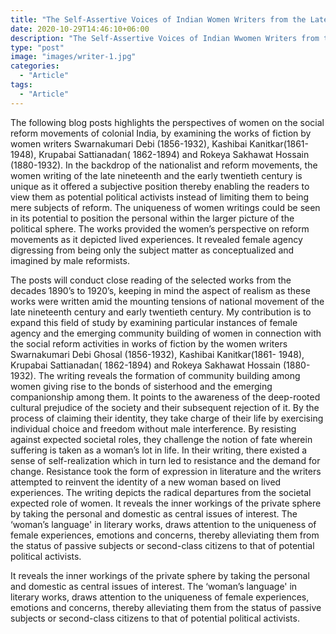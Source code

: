 ```yaml
---
title: "The Self-Assertive Voices of Indian Women Writers from the Late-Nineteenth to Early Twentieth Century"
date: 2020-10-29T14:46:10+06:00
description: "The Self-Assertive Voices of Indian Wwomen Writers from the Late-Nineteenth to Early Twentieth century"
type: "post"
image: "images/writer-1.jpg"
categories: 
  - "Article"
tags:
  - "Article"
---
```



The following blog posts highlights the perspectives of women on the social reform movements of colonial India, by examining the works of fiction by women writers Swarnakumari Debi (1856-1932), Kashibai Kanitkar(1861- 1948), Krupabai Sattianadan( 1862-1894) and Rokeya Sakhawat Hossain (1880-1932). In the backdrop of the nationalist and reform movements, the women writing of the late nineteenth and the early twentieth century is unique as it offered a subjective position thereby enabling the readers to view them as potential political activists instead of limiting them to being mere subjects of reform. The uniqueness of women writings could be seen in its potential to position the personal within the larger picture of the political sphere. The works provided the women’s perspective on reform movements as it depicted lived experiences. It revealed female agency digressing from being only the subject matter as conceptualized and imagined by male reformists. 

The posts will conduct close reading of the selected works from the decades 1890’s to 1920’s, keeping in mind the aspect of realism as these works were written amid the mounting tensions of national movement of the late nineteenth century and early twentieth century. My contribution is to expand this field of study by examining particular instances of female agency and the emerging community building of women in connection with the social reform activities in works of fiction by the women writers Swarnakumari Debi Ghosal (1856-1932), Kashibai Kanitkar(1861- 1948), Krupabai Sattianadan( 1862-1894) and Rokeya Sakhawat Hossain (1880-1932). The writing reveals the formation of community building among women giving rise to the bonds of sisterhood and the emerging companionship among them. It points to the awareness of the deep-rooted cultural prejudice of the society and their subsequent rejection of it. By the process of claiming their identity, they take charge of their life by exercising individual choice and freedom without male interference.  By resisting against expected societal roles, they challenge the notion of fate wherein suffering is taken as a woman’s lot in life. In their writing, there existed a sense of self-realization which in turn led to resistance and the demand for change. Resistance took the form of expression in literature and the writers attempted to reinvent the identity of a new woman based on lived experiences. The writing depicts the radical departures from the societal expected role of women. It reveals the inner workings of the private sphere by taking the personal and domestic as central issues of interest. The ‘woman’s language' in literary works, draws attention to the uniqueness of female experiences, emotions and concerns, thereby alleviating them from the status of passive subjects or second-class citizens to that of potential political activists.   
   
It reveals the inner workings of the private sphere by taking the personal and domestic as central issues of interest. The ‘woman’s language' in literary works, draws attention to the uniqueness of female experiences, emotions and concerns, thereby alleviating them from the status of passive subjects or second-class citizens to that of potential political activists.



